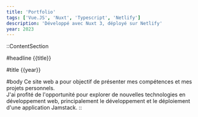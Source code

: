 ```yaml
---
title: 'Portfolio'
tags: ['Vue.JS', 'Nuxt', 'Typescript', 'Netlify']
description: 'Développé avec Nuxt 3, déployé sur Netlify'
year: 2023
---
```


::ContentSection

#headline
{{title}}

#title
{{year}}

#body
Ce site web a pour objectif de présenter mes compétences et mes projets personnels.  
J'ai profité de l'opportunité pour explorer de nouvelles technologies en développement web, principalement le développement et le déploiement d'une application Jamstack.
::
